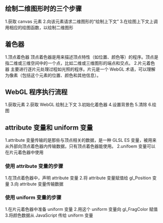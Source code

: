 ## 绘制二维图形时的三个步骤

1.获取 canvas 元素 2.向该元素请求二维图形的“绘制上下文” 3.在绘图上下文上调用相应的绘图函数，以绘制二维图形

## 着色器

1.顶点着色器
顶点着色器是用来描述顶点特性（如位置、颜色等）的程序。顶点是指二维或三维空间中的一个点，比如二维或三维图形的端点和交点。 2.片元着色器
主要进行逐片元处理过程如光照的程序。片元是一个 WebGL 术语，可以理解为像素（包括这个元素的位置、颜色和其他信息）。

## WebGL 程序执行流程

1.获取<canvas>元素 2.获取 WebGL 绘制上下文 3.初始化着色器 4.设置<canvas/>背景色 5.清除<canvas/> 6.绘图

## attribute 变量和 uniform 变量

1.attribute 变量传输的是那些与顶点相关的数据，是一种 GLSL ES 变量，被用来从外部向顶点着色器内传输数据，只有顶点着色器能使用。
2.unifoem 变量可以在片元着色器中使用

### 使用 attribute 变量的步骤

1.在顶点着色器中，声明 attribute 变量 2.将 attribute 变量赋值给 gl_Position 变量 3.向 attribute 变量传输数据

### 使用 uniform 变量的步骤

1.在片元着色器中准备 uniform 变量 2.用这个 uniform 变量向 gl_FragColor 赋值 3.将颜色数据从 JavaScript 传给 uniform 变量
